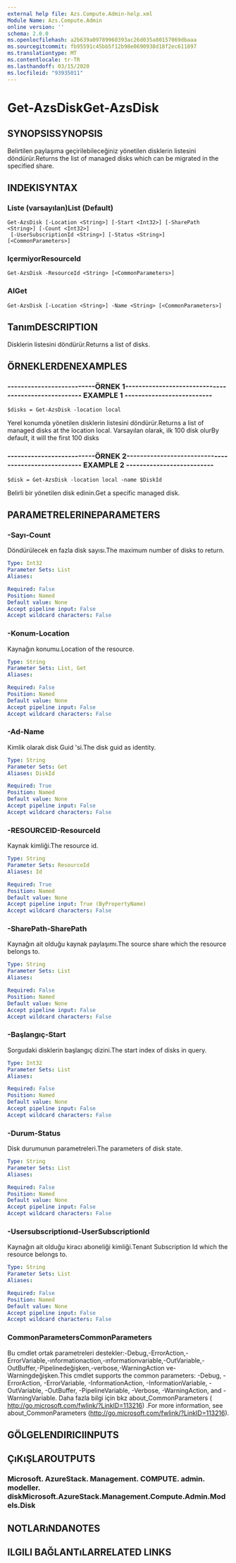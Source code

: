 ```yaml
---
external help file: Azs.Compute.Admin-help.xml
Module Name: Azs.Compute.Admin
online version: ''
schema: 2.0.0
ms.openlocfilehash: a2b639a09789960393ac26d035a80157069dbaaa
ms.sourcegitcommit: fb95591c45bb5f12b98e0690938d18f2ec611897
ms.translationtype: MT
ms.contentlocale: tr-TR
ms.lasthandoff: 03/15/2020
ms.locfileid: "93935011"
---
```

# <span data-ttu-id="b7984-101">Get-AzsDisk</span><span class="sxs-lookup"><span data-stu-id="b7984-101">Get-AzsDisk</span></span>

## <span data-ttu-id="b7984-102">SYNOPSIS</span><span class="sxs-lookup"><span data-stu-id="b7984-102">SYNOPSIS</span></span>
<span data-ttu-id="b7984-103">Belirtilen paylaşıma geçirilebileceğiniz yönetilen disklerin listesini döndürür.</span><span class="sxs-lookup"><span data-stu-id="b7984-103">Returns the list of managed disks which can be migrated in the specified share.</span></span>

## <span data-ttu-id="b7984-104">INDEKI</span><span class="sxs-lookup"><span data-stu-id="b7984-104">SYNTAX</span></span>

### <span data-ttu-id="b7984-105">Liste (varsayılan)</span><span class="sxs-lookup"><span data-stu-id="b7984-105">List (Default)</span></span>
```
Get-AzsDisk [-Location <String>] [-Start <Int32>] [-SharePath <String>] [-Count <Int32>]
 [-UserSubscriptionId <String>] [-Status <String>] [<CommonParameters>]
```

### <span data-ttu-id="b7984-106">Içermiyor</span><span class="sxs-lookup"><span data-stu-id="b7984-106">ResourceId</span></span>
```
Get-AzsDisk -ResourceId <String> [<CommonParameters>]
```

### <span data-ttu-id="b7984-107">Al</span><span class="sxs-lookup"><span data-stu-id="b7984-107">Get</span></span>
```
Get-AzsDisk [-Location <String>] -Name <String> [<CommonParameters>]
```

## <span data-ttu-id="b7984-108">Tanım</span><span class="sxs-lookup"><span data-stu-id="b7984-108">DESCRIPTION</span></span>
<span data-ttu-id="b7984-109">Disklerin listesini döndürür.</span><span class="sxs-lookup"><span data-stu-id="b7984-109">Returns a list of disks.</span></span>

## <span data-ttu-id="b7984-110">ÖRNEKLERDEN</span><span class="sxs-lookup"><span data-stu-id="b7984-110">EXAMPLES</span></span>

### <span data-ttu-id="b7984-111">--------------------------ÖRNEK 1--------------------------</span><span class="sxs-lookup"><span data-stu-id="b7984-111">-------------------------- EXAMPLE 1 --------------------------</span></span>
```
$disks = Get-AzsDisk -location local
```

<span data-ttu-id="b7984-112">Yerel konumda yönetilen disklerin listesini döndürür.</span><span class="sxs-lookup"><span data-stu-id="b7984-112">Returns a list of managed disks at the location local.</span></span>
<span data-ttu-id="b7984-113">Varsayılan olarak, ilk 100 disk olur</span><span class="sxs-lookup"><span data-stu-id="b7984-113">By default, it will the first 100 disks</span></span>

### <span data-ttu-id="b7984-114">--------------------------ÖRNEK 2--------------------------</span><span class="sxs-lookup"><span data-stu-id="b7984-114">-------------------------- EXAMPLE 2 --------------------------</span></span>
```
$disk = Get-AzsDisk -location local -name $DiskId
```

<span data-ttu-id="b7984-115">Belirli bir yönetilen disk edinin.</span><span class="sxs-lookup"><span data-stu-id="b7984-115">Get a specific managed disk.</span></span>

## <span data-ttu-id="b7984-116">PARAMETRELERINE</span><span class="sxs-lookup"><span data-stu-id="b7984-116">PARAMETERS</span></span>

### <span data-ttu-id="b7984-117">-Sayı</span><span class="sxs-lookup"><span data-stu-id="b7984-117">-Count</span></span>
<span data-ttu-id="b7984-118">Döndürülecek en fazla disk sayısı.</span><span class="sxs-lookup"><span data-stu-id="b7984-118">The maximum number of disks to return.</span></span>

```yaml
Type: Int32
Parameter Sets: List
Aliases: 

Required: False
Position: Named
Default value: None
Accept pipeline input: False
Accept wildcard characters: False
```

### <span data-ttu-id="b7984-119">-Konum</span><span class="sxs-lookup"><span data-stu-id="b7984-119">-Location</span></span>
<span data-ttu-id="b7984-120">Kaynağın konumu.</span><span class="sxs-lookup"><span data-stu-id="b7984-120">Location of the resource.</span></span>

```yaml
Type: String
Parameter Sets: List, Get
Aliases: 

Required: False
Position: Named
Default value: None
Accept pipeline input: False
Accept wildcard characters: False
```

### <span data-ttu-id="b7984-121">-Ad</span><span class="sxs-lookup"><span data-stu-id="b7984-121">-Name</span></span>
<span data-ttu-id="b7984-122">Kimlik olarak disk Guid 'si.</span><span class="sxs-lookup"><span data-stu-id="b7984-122">The disk guid as identity.</span></span>

```yaml
Type: String
Parameter Sets: Get
Aliases: DiskId

Required: True
Position: Named
Default value: None
Accept pipeline input: False
Accept wildcard characters: False
```

### <span data-ttu-id="b7984-123">-RESOURCEID</span><span class="sxs-lookup"><span data-stu-id="b7984-123">-ResourceId</span></span>
<span data-ttu-id="b7984-124">Kaynak kimliği.</span><span class="sxs-lookup"><span data-stu-id="b7984-124">The resource id.</span></span>

```yaml
Type: String
Parameter Sets: ResourceId
Aliases: Id

Required: True
Position: Named
Default value: None
Accept pipeline input: True (ByPropertyName)
Accept wildcard characters: False
```

### <span data-ttu-id="b7984-125">-SharePath</span><span class="sxs-lookup"><span data-stu-id="b7984-125">-SharePath</span></span>
<span data-ttu-id="b7984-126">Kaynağın ait olduğu kaynak paylaşımı.</span><span class="sxs-lookup"><span data-stu-id="b7984-126">The source share which the resource belongs to.</span></span>

```yaml
Type: String
Parameter Sets: List
Aliases: 

Required: False
Position: Named
Default value: None
Accept pipeline input: False
Accept wildcard characters: False
```

### <span data-ttu-id="b7984-127">-Başlangıç</span><span class="sxs-lookup"><span data-stu-id="b7984-127">-Start</span></span>
<span data-ttu-id="b7984-128">Sorgudaki disklerin başlangıç dizini.</span><span class="sxs-lookup"><span data-stu-id="b7984-128">The start index of disks in query.</span></span>

```yaml
Type: Int32
Parameter Sets: List
Aliases: 

Required: False
Position: Named
Default value: None
Accept pipeline input: False
Accept wildcard characters: False
```

### <span data-ttu-id="b7984-129">-Durum</span><span class="sxs-lookup"><span data-stu-id="b7984-129">-Status</span></span>
<span data-ttu-id="b7984-130">Disk durumunun parametreleri.</span><span class="sxs-lookup"><span data-stu-id="b7984-130">The parameters of disk state.</span></span>

```yaml
Type: String
Parameter Sets: List
Aliases: 

Required: False
Position: Named
Default value: None
Accept pipeline input: False
Accept wildcard characters: False
```

### <span data-ttu-id="b7984-131">-Usersubscriptionıd</span><span class="sxs-lookup"><span data-stu-id="b7984-131">-UserSubscriptionId</span></span>
<span data-ttu-id="b7984-132">Kaynağın ait olduğu kiracı aboneliği kimliği.</span><span class="sxs-lookup"><span data-stu-id="b7984-132">Tenant Subscription Id which the resource belongs to.</span></span>

```yaml
Type: String
Parameter Sets: List
Aliases: 

Required: False
Position: Named
Default value: None
Accept pipeline input: False
Accept wildcard characters: False
```

### <span data-ttu-id="b7984-133">CommonParameters</span><span class="sxs-lookup"><span data-stu-id="b7984-133">CommonParameters</span></span>
<span data-ttu-id="b7984-134">Bu cmdlet ortak parametreleri destekler:-Debug,-ErrorAction,-ErrorVariable,-ınformationaction,-ınformationvariable,-OutVariable,-OutBuffer,-Pipelinedeğişken,-verbose,-WarningAction ve-Warningdeğişken.</span><span class="sxs-lookup"><span data-stu-id="b7984-134">This cmdlet supports the common parameters: -Debug, -ErrorAction, -ErrorVariable, -InformationAction, -InformationVariable, -OutVariable, -OutBuffer, -PipelineVariable, -Verbose, -WarningAction, and -WarningVariable.</span></span> <span data-ttu-id="b7984-135">Daha fazla bilgi için bkz about_CommonParameters ( http://go.microsoft.com/fwlink/?LinkID=113216) .</span><span class="sxs-lookup"><span data-stu-id="b7984-135">For more information, see about_CommonParameters (http://go.microsoft.com/fwlink/?LinkID=113216).</span></span>

## <span data-ttu-id="b7984-136">GÖLGELENDIRICI</span><span class="sxs-lookup"><span data-stu-id="b7984-136">INPUTS</span></span>

## <span data-ttu-id="b7984-137">ÇıKıŞLAR</span><span class="sxs-lookup"><span data-stu-id="b7984-137">OUTPUTS</span></span>

### <span data-ttu-id="b7984-138">Microsoft. AzureStack. Management. COMPUTE. admin. modeller. disk</span><span class="sxs-lookup"><span data-stu-id="b7984-138">Microsoft.AzureStack.Management.Compute.Admin.Models.Disk</span></span>

## <span data-ttu-id="b7984-139">NOTLARıNDA</span><span class="sxs-lookup"><span data-stu-id="b7984-139">NOTES</span></span>

## <span data-ttu-id="b7984-140">ILGILI BAĞLANTıLAR</span><span class="sxs-lookup"><span data-stu-id="b7984-140">RELATED LINKS</span></span>

